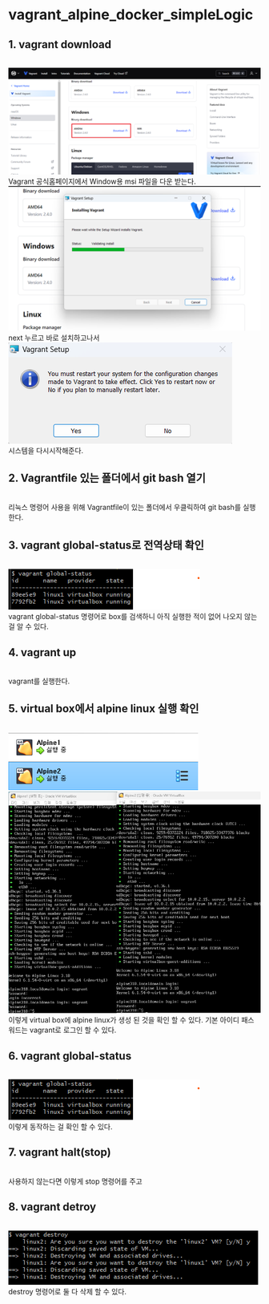 # vagrant_alpine_docker_simpleLogic

## 1. vagrant download
<br/>

<img src="images/port1.png">
<br/>
Vagrant 공식홈페이지에서 Window용 msi 파일을 다운 받는다.
<br/>
<img src="images/port2.png">
<br/>
next 누르고 바로 설치하고나서
<br/>
<img src="images/port3.png">
<br/>
시스템을 다시시작해준다.
<br/>

## 2. Vagrantfile 있는 폴더에서 git bash 열기
<br/>
리눅스 명령어 사용을 위해 Vagrantfile이 있는 폴더에서 우클릭하여 git bash를 실행한다.
<br/>

## 3. vagrant global-status로 전역상태 확인
<br/>
<img src="images/port8.png">
<br/>
vagrant global-status 명령어로 box를 검색하니 아직 실행한 적이 없어 나오지 않는 걸 알 수 있다.
<br/>


## 4. vagrant up
<br/>
vagrant를 실행한다.


## 5. virtual box에서 alpine linux 실행 확인
<br/>
<img src="images/port6.png">
<br/>
<img src="images/port7.png">
<br/>
이렇게 virtual box에 alpine linux가 생성 된 것을 확인 할 수 있다. 기본 아이디 패스워드는 vagrant로 로그인 할 수 있다.


## 6. vagrant global-status
<br/>
<img src="images/port8.png">
<br/>
이렇게 동작하는 걸 확인 할 수 있다.

## 7. vagrant halt(stop)
<br/>
사용하지 않는다면 이렇게 stop 명령어를 주고

## 8. vagrant detroy
<br/>
<img src="images/port9.png">
<br/>
destroy 명령어로 둘 다 삭제 할 수 있다.